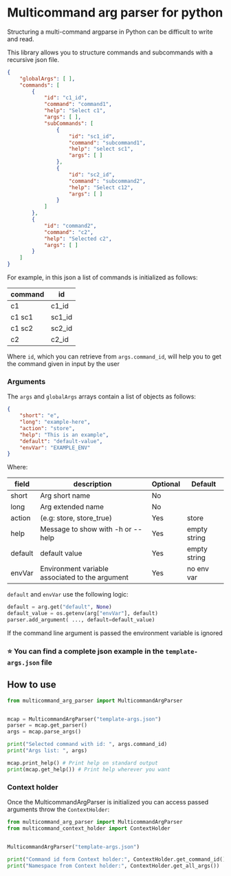 # Multicommand arg parser for python

Structuring a multi-command argparse in Python can be difficult to write and read.

This library allows you to structure commands and subcommands with a recursive json file.


```json
{
    "globalArgs": [ ],
    "commands": [
        {
            "id": "c1_id",
            "command": "command1",
            "help": "Select c1",
            "args": [ ],
            "subCommands": [
                {
                    "id": "sc1_id",
                    "command": "subcommand1",
                    "help": "select sc1",
                    "args": [ ]
                },
                {
                    "id": "sc2_id",
                    "command": "subcommand2",
                    "help": "Select c12",
                    "args": [ ]
                }
            ]
        },
        {
            "id": "command2",
            "command": "c2",
            "help": "Selected c2",
            "args": [ ]
        }
    ]
}
```

For example, in this json a list of commands is initialized as follows:

| command | id     |
| ------- | ------ |
| c1      | c1_id  |
| c1 sc1  | sc1_id |
| c1 sc2  | sc2_id |
| c2      | c2_id  |

Where `id`, which you can retrieve from `args.command_id`, will help you to get
the command given in input by the user

### Arguments

The `args` and `globalArgs` arrays contain a list of objects as follows:

```json
{
    "short": "e",
    "long": "example-here",
    "action": "store",
    "help": "This is an example",
    "default": "default-value",
    "envVar": "EXAMPLE_ENV"
}
```

Where:

| field   | description                                     | Optional | Default      |
| ------- | ----------------------------------------------- | -------- | ------------ |
| short   | Arg short name                                  | No       |              |
| long    | Arg extended name                               | No       |              |
| action  | (e.g: store, store_true)                        | Yes      | store        |
| help    | Message to show with -h or --help               | Yes      | empty string |
| default | default value                                   | Yes      | empty string |
| envVar  | Environment variable associated to the argument | Yes      | no env var   |

`default` and `envVar` use the following logic:

```python
default = arg.get("default", None)
default_value = os.getenv(arg["envVar"], default)
parser.add_argument( ..., default=default_value)
```
If the command line argument is passed the environment variable is ignored

### :star: You can find a complete json example in the `template-args.json` file


## How to use

```python
from multicommand_arg_parser import MulticommandArgParser


mcap = MulticommandArgParser("template-args.json")
parser = mcap.get_parser()
args = mcap.parse_args()

print("Selected command with id: ", args.command_id)
print("Args list: ", args)

mcap.print_help() # Print help on standard output
print(mcap.get_help()) # Print help wherever you want
```

### Context holder
Once the MulticommandArgParser is initialized you can access passed arguments throw the `ContextHolder`:

```python
from multicommand_arg_parser import MulticommandArgParser
from multicommand_context_holder import ContextHolder


MulticommandArgParser("template-args.json")

print("Command id form Context holder:", ContextHolder.get_command_id())
print("Namespace from Context holder:", ContextHolder.get_all_args())
```
